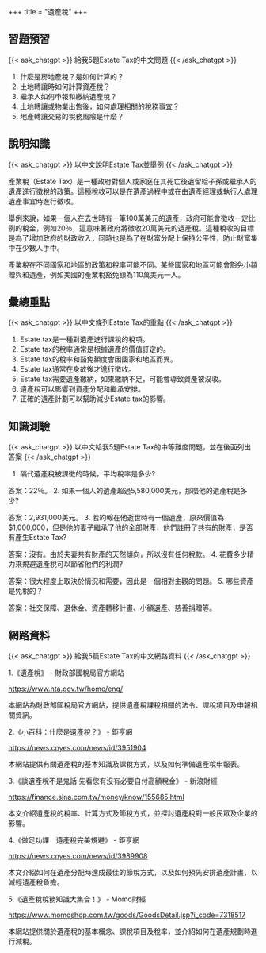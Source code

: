 +++
title = "遺產稅"
+++
## 習題預習
{{< ask_chatgpt >}}
給我5題Estate Tax的中文問題
{{< /ask_chatgpt >}}



1. 什麼是房地產稅？是如何計算的？
2. 土地轉讓時如何計算資產稅？
3. 繼承人如何申報和繳納遺產稅？
4. 土地轉讓或物業出售後，如何處理相關的稅務事宜？
5. 地產轉讓交易的稅務風險是什麼？   

## 說明知識
{{< ask_chatgpt >}}
以中文說明Estate Tax並舉例
{{< /ask_chatgpt >}}



產業稅（Estate Tax）是一種政府對個人或家庭在其死亡後遺留給子孫或繼承人的遺產進行徵稅的政策。這種稅收可以是在遺產過程中或在由遺產經理或執行人處理遺產事宜時進行徵收。

舉例來說，如果一個人在去世時有一筆100萬美元的遺產，政府可能會徵收一定比例的稅金，例如20％，這意味著政府將徵收20萬美元的遺產稅。這種稅收的目標是為了增加政府的財政收入，同時也是為了在財富分配上保持公平性，防止財富集中在少數人手中。

產業稅在不同國家和地區的政策和稅率可能不同。某些國家和地區可能會豁免小額贈與和遺產，例如美國的產業稅豁免額為110萬美元一人。   

## 彙總重點
{{< ask_chatgpt >}}
以中文條列Estate Tax的重點
{{< /ask_chatgpt >}}



1. Estate tax是一種對遺產進行課稅的稅項。
2. Estate tax的稅率通常是根據遺產的價值訂定的。
3. Estate tax的稅率和豁免額度會因國家和地區而異。
4. Estate tax通常在身故後才進行徵收。
5. Estate tax需要遺產繳納，如果繳納不足，可能會導致資產被沒收。
6. 遺產稅可以影響到資產分配和繼承安排。
7. 正確的遺產計劃可以幫助減少Estate tax的影響。   

## 知識測驗
{{< ask_chatgpt >}}
以中文給我5題Estate Tax的中等難度問題，並在後面列出答案
{{< /ask_chatgpt >}}



1. 隔代遺產稅被課徵的時候，平均稅率是多少?

答案：22％。
2. 如果一個人的遺產超過5,580,000美元，那麼他的遺產稅是多少?

答案：2,931,000美元。 
3. 若約翰在他逝世時有一個遺產，原來價值為$1,000,000，但是他的妻子繼承了他的全部財產，他們註冊了共有的財產，是否有產生Estate Tax?

答案：沒有。由於夫妻共有財產的天然傾向，所以沒有任何稅款。 
4. 花費多少精力來規避遺產稅可以節省他們的利潤?

答案：很大程度上取決於情況和需要，因此是一個相對主觀的問題。 
5. 哪些資產是免稅的？

答案：社交保障、退休金、資產轉移計畫、小額遺產、慈善捐贈等。   

## 網路資料
{{< ask_chatgpt >}}
給我5篇Estate Tax的中文網路資料
{{< /ask_chatgpt >}}



1.《遺產稅》 - 財政部國稅局官方網站 

https://www.nta.gov.tw/home/eng/ 

本網站為財政部國稅局官方網站，提供遺產稅課稅相關的法令、課稅項目及申報相關資訊。

2.《小百科：什麼是遺產稅？》 - 鉅亨網 

https://news.cnyes.com/news/id/3951904 

本網站提供有關遺產稅的基本知識及課稅方式，以及如何準備遺產稅申報表。

3.《談遺產稅不是鬼話 先看您有沒有必要自付高額稅金》 - 新浪財經 

https://finance.sina.com.tw/money/know/155685.html 

本文介紹遺產稅的稅率、計算方式及節稅方式，並探討遺產稅對一般民眾及企業的影響。

4.《做足功課　遺產稅完美規避》 - 鉅亨網 

https://news.cnyes.com/news/id/3989908 

本文介紹如何在遺產分配時達成最佳的節稅方式，以及如何預先安排遺產計畫，以減輕遺產稅負擔。

5.《遺產稅稅務知識大集合！》 - Momo財經 

https://www.momoshop.com.tw/goods/GoodsDetail.jsp?i_code=7318517 

本網站提供關於遺產稅的基本概念、課稅項目及稅率，並介紹如何在遺產規劃時進行減稅。   

